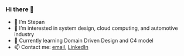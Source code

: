 ### Hi there 👋
- 👋 I’m Stepan
- 👀 I’m interested in system design, cloud computing, and automotive industry
- 🌱 Currently learning Domain Driven Design and C4 model
- 📫 Contact me: [email](mailto:stepan.mandryka@perfectial.com), [LinkedIn](https://www.linkedin.com/in/stepan-mandryka-06aa7b3a/)
